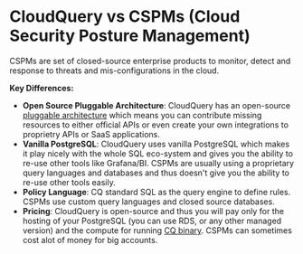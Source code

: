 # CloudQuery vs CSPMs (Cloud Security Posture Management)

CSPMs are set of closed-source enterprise products to monitor, detect and response to threats and mis-configurations in the cloud.

**Key Differences:**
- **Open Source Pluggable Architecture**: CloudQuery has an open-source [pluggable architecture](https://hub.cloudquery.io) which means you can contribute missing resources to either official APIs or even create your own integrations to proprietry APIs or SaaS applications.
- **Vanilla PostgreSQL**: CloudQuery uses vanilla PostgreSQL which makes it play nicely with the whole SQL eco-system and gives you the ability to re-use other tools like Grafana/BI. CSPMs are usually using a proprietary query languages and databases and thus doesn't give you the ability to re-use other tools easily.
- **Policy Language**: CQ standard SQL as the query engine to define rules. CSPMs use custom query languages and closed source databases.
- **Pricing**: CloudQuery is open-source and thus you will pay only for the hosting of your PostgreSQL (you can use RDS, or any other managed version) and the compute for running [CQ binary](../deployment/helm-chart). CSPMs can sometimes cost alot of money for big accounts.

